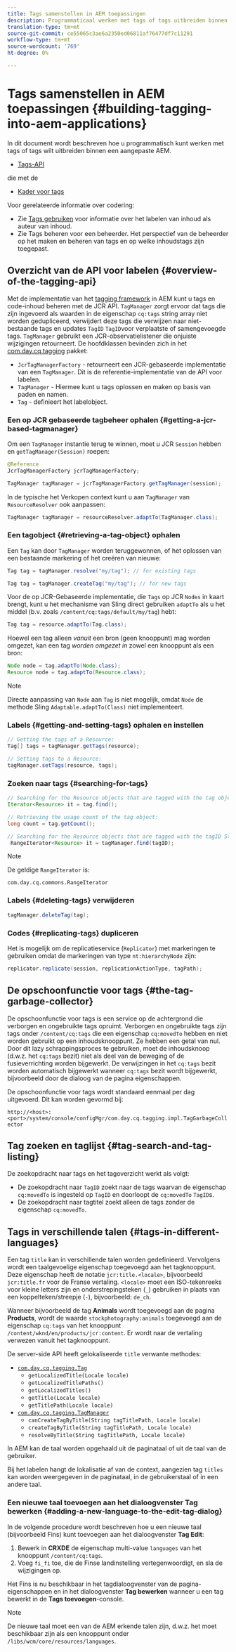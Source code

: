 ```yaml
---
title: Tags samenstellen in AEM toepassingen
description: Programmaticaal werken met tags of tags uitbreiden binnen een aangepaste AEM.
translation-type: tm+mt
source-git-commit: ce55065c3ae6a2350ed06811af76477df7c11291
workflow-type: tm+mt
source-wordcount: '769'
ht-degree: 0%

---
```



# Tags samenstellen in AEM toepassingen {#building-tagging-into-aem-applications}

In dit document wordt beschreven hoe u programmatisch kunt werken met tags of tags wilt uitbreiden binnen een aangepaste AEM.

* [Tags-API](https://helpx.adobe.com/experience-manager/6-5/sites/developing/using/reference-materials/javadoc/com/day/cq/tagging/package-summary.html)

die met de

* [Kader voor tags](tagging-framework.md)

Voor gerelateerde informatie over codering:

* Zie [Tags gebruiken](/help/sites-cloud/authoring/features/tags.md) voor informatie over het labelen van inhoud als auteur van inhoud.
* Zie Tags beheren voor een beheerder. Het perspectief van de beheerder op het maken en beheren van tags en op welke inhoudstags zijn toegepast.

## Overzicht van de API voor labelen {#overview-of-the-tagging-api}

Met de implementatie van het [tagging framework](tagging-framework.md) in AEM kunt u tags en code-inhoud beheren met de JCR API. `TagManager` zorgt ervoor dat tags die zijn ingevoerd als waarden in de eigenschap  `cq:tags` string array niet worden gedupliceerd, verwijdert deze tags die verwijzen naar niet-bestaande tags en updates  `TagID`  `TagID`voor verplaatste of samengevoegde tags. `TagManager` gebruikt een JCR-observatielistener die onjuiste wijzigingen retourneert. De hoofdklassen bevinden zich in het [com.day.cq.tagging](https://helpx.adobe.com/experience-manager/6-5/sites/developing/using/reference-materials/javadoc/index.html?com/day/cq/tagging/package-summary.html) pakket:

* `JcrTagManagerFactory` - retourneert een JCR-gebaseerde implementatie van een  `TagManager`. Dit is de referentie-implementatie van de API voor labelen.
* `TagManager` - Hiermee kunt u tags oplossen en maken op basis van paden en namen.
* `Tag` - definieert het labelobject.

### Een op JCR gebaseerde tagbeheer ophalen {#getting-a-jcr-based-tagmanager}

Om een `TagManager` instantie terug te winnen, moet u JCR `Session` hebben en `getTagManager(Session)` roepen:

```java
@Reference
JcrTagManagerFactory jcrTagManagerFactory;

TagManager tagManager = jcrTagManagerFactory.getTagManager(session);
```

In de typische het Verkopen context kunt u aan `TagManager` van `ResourceResolver` ook aanpassen:

```java
TagManager tagManager = resourceResolver.adaptTo(TagManager.class);
```

### Een tagobject {#retrieving-a-tag-object} ophalen

Een `Tag` kan door `TagManager` worden teruggewonnen, of het oplossen van een bestaande markering of het creëren van nieuwe:

```java
Tag tag = tagManager.resolve("my/tag"); // for existing tags

Tag tag = tagManager.createTag("my/tag"); // for new tags
```

Voor de op JCR-Gebaseerde implementatie, die `Tags` op JCR `Nodes` in kaart brengt, kunt u het mechanisme van Sling direct gebruiken `adaptTo` als u het middel (b.v. zoals `/content/cq:tags/default/my/tag`) hebt:

```java
Tag tag = resource.adaptTo(Tag.class);
```

Hoewel een tag alleen *vanuit* een bron (geen knooppunt) mag worden omgezet, kan een tag *worden omgezet in* zowel een knooppunt als een bron:

```java
Node node = tag.adaptTo(Node.class);
Resource node = tag.adaptTo(Resource.class);
```

>[!NOTE]
>
>Directe aanpassing van `Node` aan `Tag` is niet mogelijk, omdat `Node` de methode Sling `Adaptable.adaptTo(Class)` niet implementeert.

### Labels {#getting-and-setting-tags} ophalen en instellen

```java
// Getting the tags of a Resource:
Tag[] tags = tagManager.getTags(resource);

// Setting tags to a Resource:
tagManager.setTags(resource, tags);
```

### Zoeken naar tags {#searching-for-tags}

```java
// Searching for the Resource objects that are tagged with the tag object:
Iterator<Resource> it = tag.find();

// Retrieving the usage count of the tag object:
long count = tag.getCount();

// Searching for the Resource objects that are tagged with the tagID String:
 RangeIterator<Resource> it = tagManager.find(tagID);
```

>[!NOTE]
>
>De geldige `RangeIterator` is:
>
>`com.day.cq.commons.RangeIterator`

### Labels {#deleting-tags} verwijderen

```java
tagManager.deleteTag(tag);
```

### Codes {#replicating-tags} dupliceren

Het is mogelijk om de replicatieservice (`Replicator`) met markeringen te gebruiken omdat de markeringen van type `nt:hierarchyNode` zijn:

```java
replicator.replicate(session, replicationActionType, tagPath);
```

## De opschoonfunctie voor tags {#the-tag-garbage-collector}

De opschoonfunctie voor tags is een service op de achtergrond die verborgen en ongebruikte tags opruimt. Verborgen en ongebruikte tags zijn tags onder `/content/cq:tags` die een eigenschap `cq:movedTo` hebben en niet worden gebruikt op een inhoudsknooppunt. Ze hebben een getal van nul. Door dit lazy schrappingsproces te gebruiken, moet de inhoudsknoop (d.w.z. het `cq:tags` bezit) niet als deel van de beweging of de fusieverrichting worden bijgewerkt. De verwijzingen in het `cq:tags` bezit worden automatisch bijgewerkt wanneer `cq:tags` bezit wordt bijgewerkt, bijvoorbeeld door de dialoog van de pagina eigenschappen.

De opschoonfunctie voor tags wordt standaard eenmaal per dag uitgevoerd. Dit kan worden gevormd bij:

`http://<host>:<port>/system/console/configMgr/com.day.cq.tagging.impl.TagGarbageCollector`

## Tag zoeken en taglijst {#tag-search-and-tag-listing}

De zoekopdracht naar tags en het tagoverzicht werkt als volgt:

* De zoekopdracht naar `TagID` zoekt naar de tags waarvan de eigenschap `cq:movedTo` is ingesteld op `TagID` en doorloopt de `cq:movedTo` `TagID`s.
* De zoekopdracht naar tagtitel zoekt alleen de tags zonder de eigenschap `cq:movedTo`.

## Tags in verschillende talen {#tags-in-different-languages}

Een tag `title` kan in verschillende talen worden gedefinieerd. Vervolgens wordt een taalgevoelige eigenschap toegevoegd aan het tagknooppunt. Deze eigenschap heeft de notatie `jcr:title.<locale>`, bijvoorbeeld `jcr:title.fr` voor de Franse vertaling. `<locale>` moet een ISO-tekenreeks voor kleine letters zijn en onderstrepingsteken (`_`) gebruiken in plaats van een koppelteken/streepje (`-`), bijvoorbeeld:  `de_ch`.

Wanneer bijvoorbeeld de tag **Animals** wordt toegevoegd aan de pagina **Products**, wordt de waarde `stockphotography:animals` toegevoegd aan de eigenschap `cq:tags` van het knooppunt `/content/wknd/en/products/jcr:content`. Er wordt naar de vertaling verwezen vanuit het tagknooppunt.

De server-side API heeft gelokaliseerde `title` verwante methodes:

* [`com.day.cq.tagging.Tag`](https://helpx.adobe.com/experience-manager/6-5/sites/developing/using/reference-materials/javadoc/index.html?com/day/cq/tagging/Tag.html)
   * `getLocalizedTitle(Locale locale)`
   * `getLocalizedTitlePaths()`
   * `getLocalizedTitles()`
   * `getTitle(Locale locale)`
   * `getTitlePath(Locale locale)`
* [`com.day.cq.tagging.TagManager`](https://helpx.adobe.com/experience-manager/6-5/sites/developing/using/reference-materials/javadoc/index.html?com/day/cq/tagging/TagManager.html)
   * `canCreateTagByTitle(String tagTitlePath, Locale locale)`
   * `createTagByTitle(String tagTitlePath, Locale locale)`
   * `resolveByTitle(String tagTitlePath, Locale locale)`

In AEM kan de taal worden opgehaald uit de paginataal of uit de taal van de gebruiker.

Bij het labelen hangt de lokalisatie af van de context, aangezien tag `titles` kan worden weergegeven in de paginataal, in de gebruikerstaal of in een andere taal.

### Een nieuwe taal toevoegen aan het dialoogvenster Tag bewerken {#adding-a-new-language-to-the-edit-tag-dialog}

In de volgende procedure wordt beschreven hoe u een nieuwe taal (bijvoorbeeld Fins) kunt toevoegen aan het dialoogvenster **Tag Edit**:

1. Bewerk in **CRXDE** de eigenschap multi-value `languages` van het knooppunt `/content/cq:tags`.
1. Voeg `fi_fi` toe, die de Finse landinstelling vertegenwoordigt, en sla de wijzigingen op.

Het Fins is nu beschikbaar in het tagdialoogvenster van de pagina-eigenschappen en in het dialoogvenster **Tag bewerken** wanneer u een tag bewerkt in de **Tags toevoegen**-console.

>[!NOTE]
>
>De nieuwe taal moet een van de AEM erkende talen zijn, d.w.z. het moet beschikbaar zijn als een knooppunt onder `/libs/wcm/core/resources/languages`.
